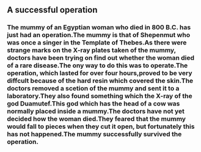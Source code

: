 ## A successful operation

### The mummy of an Egyptian woman who died in 800 B.C. has just had an operation.The mummy is that of Shepenmut who was once a singer in the Template of Thebes.As there were strange marks on the X-ray plates taken of the mummy, doctors have been trying on find out whether the woman died of a rare disease.The ony way to do this was to operate.The operation, which lasted for over four hours,proved to be very diffcult because of the hard resin which covered the skin.The doctors removed a scetion of the mummy and sent it to a laboratory.They also found something which the X-ray of the god Duamutef.This god which has the head of a cow was normally placed inside a mummy.The doctors have not yet decided how the woman died.They feared that the mummy would fall to pieces when they cut it open, but fortunately this has not happened.The mummy successfully survived the operation.